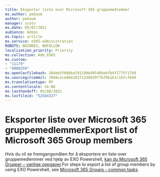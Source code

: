 ```yaml
---
title: Eksporter liste over Microsoft 365 gruppemedlemmer
ms.author: pebaum
author: pebaum
manager: scotv
ms.date: 05/07/2021
audience: Admin
ms.topic: article
ms.service: o365-administration
ROBOTS: NOINDEX, NOFOLLOW
localization_priority: Priority
ms.collection: Adm_O365
ms.custom:
- "11179"
- "9006559"
ms.openlocfilehash: 28deb5f60bba19119bb49546bebfb4f1775f17b9
ms.sourcegitcommit: 3994cece80410371330b39f7b79b1b1c1bfcf648
ms.translationtype: MT
ms.contentlocale: nb-NO
ms.lasthandoff: 05/08/2021
ms.locfileid: "52564327"
---
```

# <a name="export-list-of-microsoft-365-group-members"></a><span data-ttu-id="1acb9-102">Eksporter liste over Microsoft 365 gruppemedlemmer</span><span class="sxs-lookup"><span data-stu-id="1acb9-102">Export list of Microsoft 365 Group members</span></span>

<span data-ttu-id="1acb9-103">Hvis du vil se fremgangsmåten for å eksportere en liste over gruppemedlemmer ved hjelp av EXO Powershell, [kan du Microsoft 365 Grupper – vanlige oppgaver](https://aka.ms/M365GroupExport).</span><span class="sxs-lookup"><span data-stu-id="1acb9-103">For steps to export a list of group members by using EXO Powershell, see [Microsoft 365 Groups - common tasks](https://aka.ms/M365GroupExport).</span></span>